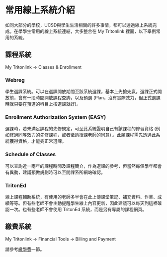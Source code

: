# 常用線上系統介紹

如同大部分的學校，UCSD與學生生活相關的許多事情，都可以透過線上系統完成。在學學生常用的線上系統連結，大多整合在 My Tritonlink 裡面，以下舉例常用的系統。

## 課程系統

My Tritonlink → Classes & Enrollment

### Webreg

學生選課系統。可以在選課開放期間至該系統選課，基本上先搶先贏。選課正式開放前，會有一段時間開放課程查詢，以及預選 (Plan，沒有實際效力，但正式選課時就只要在預選的科目上按選課就好)。

### Enrollment Authorization System (EASY)

選課時，若未滿足課程的先修規定，可至此系統證明自己有該課程的修習資格 (例如修過同等效力的先修課程，或者徵詢授課老師的同意) 。此類課程需先透過此系統獲得資格，才能夠正常選課。

### Schedule of Classes

可以查詢近一兩年的課程時間及課程簡介，作為選課的參考，但當然每個學年都會有異動，建議預做規劃時可以至開課系所網站確認。

### TritonEd

線上課程輔助系統，有使用的老師多半會在此上傳課堂筆記、補充資料、作業、成績等等。但有些老師不會主動提醒學生線上內容更新，因此建議可以每天到這裡確認一次。也有些老師不會使用 TritonEd 系統，而是另有專屬的課程網頁。

## 繳費系統

My Tritonlink → Financial Tools → Billing and Payment

請參考[繳學費](/5_到美應辦手續/繳學費.md)一節。